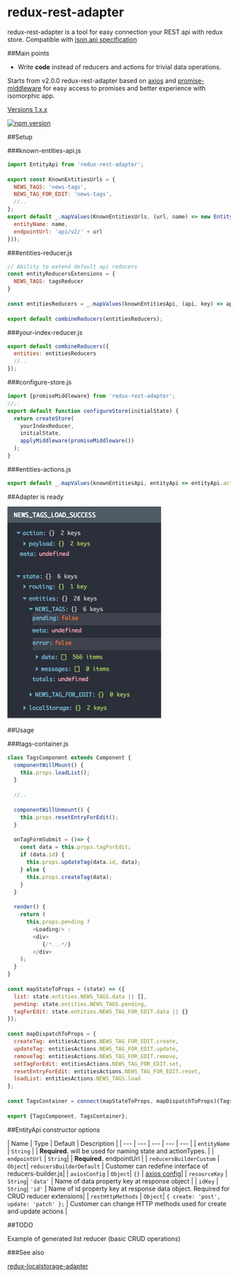 # redux-rest-adapter

redux-rest-adapter is a tool for easy connection your REST api with redux store.
Compatible with [json,api specification](http://jsonapi.org/)

##Main points
- Write **code** instead of reducers and actions for trivial data operations.

Starts from v2.0.0 redux-rest-adapter based on
[axios](https://www.npmjs.com/package/axios) and
[promise-middleware](https://www.npmjs.com/package/promise-middleware)
for easy access to promises and better experience with isomorphic app.

[Versions 1.x.x](https://raw.githubusercontent.com/maksim-chekrishov/redux-rest-adapter/master/readme-src/readme-1v.md)

[![npm version](https://badge.fury.io/js/redux-rest-adapter.svg)](https://badge.fury.io/js/redux-rest-adapter)

##Setup

###known-entities-api.js

```js
import EntityApi from 'redux-rest-adapter';

export const KnownEntitiesUrls = {
  NEWS_TAGS: 'news-tags',
  NEWS_TAG_FOR_EDIT: 'news-tags',
  //..
};
export default _.mapValues(KnownEntitiesUrls, (url, name) => new EntityApi({
  entityName: name,
  endpointUrl: 'api/v2/' + url
}));
```

###entities-reducer.js

```js
// Ability to extend default api reducers
const entityReducersExtensions = {
  NEWS_TAGS: tagsReducer
}

const entitiesReducers = _.mapValues(knownEntitiesApi, (api, key) => api.configureReducer(entityReducersExtensions[key]));

export default combineReducers(entitiesReducers);
```

###your-index-reducer.js

```js
export default combineReducers({
  entities: entitiesReducers
  //..
});
```

###configure-store.js

```js
import {promiseMiddleware} from 'redux-rest-adapter';
//..
export default function configureStore(initialState) {
  return createStore(
    yourIndexReducer,
    initialState,
    applyMiddleware(promiseMiddleware())
  );
}
```

###entities-actions.js

```js
export default _.mapValues(knownEntitiesApi, entityApi => entityApi.actions);
```


##Adapter is ready

![Image devTools](https://raw.githubusercontent.com/maksim-chekrishov/redux-rest-adapter/master/readme-src/dev-tools.jpg)

##Usage

###tags-container.js
```js
class TagsComponent extends Component {
  componentWillMount() {
    this.props.loadList();
  }

  //..

  componentWillUnmount() {
    this.props.resetEntryForEdit();
  }

  onTagFormSubmit = ()=> {
    const data = this.props.tagForEdit;
    if (data.id) {
      this.props.updateTag(data.id, data);
    } else {
      this.props.createTag(data);
    }
  }

  render() {
    return (
      this.props.pending ?
        <Loading/> :
        <div>
           {/*...*/}
        </div>
    );
  }
}

const mapStateToProps = (state) => ({
  list: state.entities.NEWS_TAGS.data || [],
  pending: state.entities.NEWS_TAGS.pending,
  tagForEdit: state.entities.NEWS_TAG_FOR_EDIT.data || {}
});

const mapDispatchToProps = {
  createTag: entitiesActions.NEWS_TAG_FOR_EDIT.create,
  updateTag: entitiesActions.NEWS_TAG_FOR_EDIT.update,
  removeTag: entitiesActions.NEWS_TAG_FOR_EDIT.remove,
  setTagForEdit: entitiesActions.NEWS_TAG_FOR_EDIT.set,
  resetEntryForEdit: entitiesActions.NEWS_TAG_FOR_EDIT.reset,
  loadList: entitiesActions.NEWS_TAGS.load
};

const TagsContainer = connect(mapStateToProps, mapDispatchToProps)(TagsComponent);

export {TagsComponent, TagsContainer};
```

##EntityApi constructor options

| Name | Type | Default | Description |
| --- | --- | --- | --- | --- |
| `entityName` | `String` |  | **Required.** will be used for naming state and actionTypes. |
| `endpointUrl` | `String`|  | **Required.** endpointUrl |
| `reducersBuilderCustom` | `Object`| `reducersBuilderDefault` | Customer can redefine interface of reducers-builder.js|
| `axiosConfig` | `Object`| `{}` | [axios config](https://github.com/mzabriskie/axios#request-config)|
| `resourceKey` | `String`| `'data'` | Name of data property key at response object |
| `idKey` | `String`| `'id'` | Name of id property key at response data object. Required for CRUD reducer extensions|
| `restHttpMethods` | `Object`| `{ create: 'post', update: 'patch' };` | Customer can change HTTP methods used for create and update actions |

##TODO

Example of generated list reducer (basic CRUD operations)

###See also

[redux-localstorage-adapter](https://www.npmjs.com/package/redux-localstorage-adapter)
